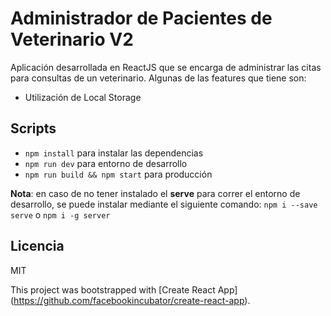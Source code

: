 # Administrador de Pacientes de Veterinario V2
<!-- ![Captura de Recetas](.readme-static/captura.png) -->

Aplicación desarrollada en ReactJS que se encarga de administrar las citas para consultas de un veterinario. Algunas de las features que tiene son:

* Utilización de Local Storage

## Scripts

* `npm install` para instalar las dependencias
* `npm run dev` para entorno de desarrollo
* `npm run build && npm start` para producción

**Nota**: en caso de no tener instalado el **serve** para correr el entorno de desarrollo, se puede instalar mediante el siguiente comando: `npm i --save serve` o `npm i -g server`

## Licencia

MIT


This project was bootstrapped with [Create React App]
(https://github.com/facebookincubator/create-react-app).
